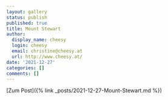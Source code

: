 ```yaml
---
layout: gallery
status: publish
published: true
title: Mount Stewart
author:
  display_name: cheesy
  login: cheesy
  email: christine@cheesy.at
  url: http://www.cheesy.at/
date: '2021-12-27'
categories: []
comments: []
---
```


[Zum Post]({% link _posts/2021-12-27-Mount-Stewart.md %})


